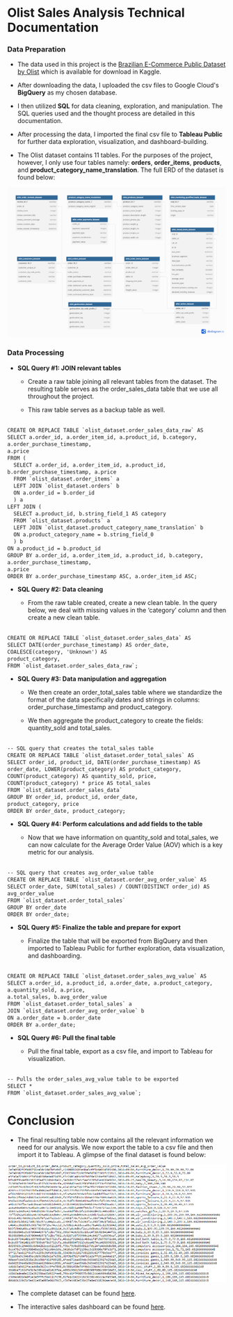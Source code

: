 # Olist Sales Analysis Technical Documentation


### Data Preparation

* The data used in this project is the [Brazilian E-Commerce Public Dataset by Olist](https://www.kaggle.com/datasets/olistbr/brazilian-ecommerce) which is available for download in Kaggle.

* After downloading the data, I uploaded the csv files to Google Cloud's **BigQuery** as my chosen database.

* I then utilized **SQL** for data cleaning, exploration, and manipulation. The SQL queries used and the thought process are detailed in this documentation.

* After processing the data, I imported the final csv file to **Tableau Public** for further data exploration, visualization, and dashboard-building.

* The Olist dataset contains 11 tables. For the purposes of the project, however, I only use four
tables namely: **orders**, **order_items**, **products**, and **product_category_name_translation**. The full ERD of the dataset is found below:


![ERD](images/ERD.png)




### Data Processing


* **SQL Query #1: JOIN relevant tables**

  - Create a raw table joining all relevant tables from the dataset. The resulting table serves
as the order_sales_data table that we use all throughout the project.

  - This raw table serves as a backup table as well.

```

CREATE OR REPLACE TABLE `olist_dataset.order_sales_data_raw` AS
SELECT a.order_id, a.order_item_id, a.product_id, b.category, a.order_purchase_timestamp,
a.price
FROM (
  SELECT a.order_id, a.order_item_id, a.product_id, b.order_purchase_timestamp, a.price
  FROM `olist_dataset.order_items` a
  LEFT JOIN `olist_dataset.orders` b
  ON a.order_id = b.order_id
  ) a
LEFT JOIN (
  SELECT a.product_id, b.string_field_1 AS category
  FROM `olist_dataset.products` a
  LEFT JOIN `olist_dataset.product_category_name_translation` b
  ON a.product_category_name = b.string_field_0
  ) b
ON a.product_id = b.product_id
GROUP BY a.order_id, a.order_item_id, a.product_id, b.category, a.order_purchase_timestamp,
a.price
ORDER BY a.order_purchase_timestamp ASC, a.order_item_id ASC;

```


* **SQL Query #2: Data cleaning**

  - From the raw table created, create a new clean table. In the query below, we deal with
missing values in the ‘category’ column and then create a new clean table.

```

CREATE OR REPLACE TABLE `olist_dataset.order_sales_data` AS
SELECT DATE(order_purchase_timestamp) AS order_date, COALESCE(category, 'Unknown') AS
product_category,
FROM `olist_dataset.order_sales_data_raw`;

```


* **SQL Query #3: Data manipulation and aggregation**

  - We then create an order_total_sales table where we standardize the format of the data specifically dates and strings in columns: order_purchase_timestamp and product_category.

  - We then aggregate the product_category to create the fields: quantity_sold and total_sales.

```

-- SQL query that creates the total_sales table
CREATE OR REPLACE TABLE `olist_dataset.order_total_sales` AS
SELECT order_id, product_id, DATE(order_purchase_timestamp) AS order_date, LOWER(product_category) AS product_category, COUNT(product_category) AS quantity_sold, price, COUNT(product_category) * price AS total_sales
FROM `olist_dataset.order_sales_data`
GROUP BY order_id, product_id, order_date,
product_category, price
ORDER BY order_date, product_category;

```


* **SQL Query #4: Perform calculations and add fields to the table**

  - Now that we have information on quantity_sold and total_sales, we can now calculate for the Average Order Value (AOV) which is a key metric for our analysis.
 
```

-- SQL query that creates avg_order_value table
CREATE OR REPLACE TABLE `olist_dataset.order_avg_order_value` AS
SELECT order_date, SUM(total_sales) / COUNT(DISTINCT order_id) AS avg_order_value
FROM `olist_dataset.order_total_sales`
GROUP BY order_date
ORDER BY order_date;

```


* **SQL Query #5: Finalize the table and prepare for export**

  - Finalize the table that will be exported from BigQuery and then imported to Tableau
Public for further exploration, data visualization, and dashboarding.

```

CREATE OR REPLACE TABLE `olist_dataset.order_sales_avg_value` AS
SELECT a.order_id, a.product_id, a.order_date, a.product_category, a.quantity_sold, a.price,
a.total_sales, b.avg_order_value
FROM `olist_dataset.order_total_sales` a
JOIN `olist_dataset.order_avg_order_value` b
ON a.order_date = b.order_date
ORDER BY a.order_date;

```


* **SQL Query #6: Pull the final table**

  - Pull the final table, export as a csv file, and import to Tableau for visualization.

```

-- Pulls the order_sales_avg_value table to be exported
SELECT *
FROM `olist_dataset.order_sales_avg_value`;

```



# Conclusion

* The final resulting table now contains all the relevant information we need for our analysis. We now export the table to a csv file and then import it to Tableau. A glimpse of the final dataset is found below:


![olist_csv_screenshot](images/olist_order_sales_data.png)


* The complete dataset can be found [here](https://github.com/teejtolentino/Data-Projects/blob/1b4d7441b64590faff73a061bb2916bd643ae4a0/Olist%20Sales%20Data%20Analysis/olist_orders_sales_data.csv).

* The interactive sales dashboard can be found [here](https://public.tableau.com/views/OlistSalesDashboard_17282128967370/Dashboard1?:language=en-US&:sid=&:redirect=auth&:display_count=n&:origin=viz_share_link).
